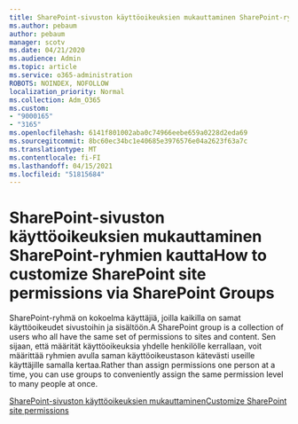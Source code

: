 ```yaml
---
title: SharePoint-sivuston käyttöoikeuksien mukauttaminen SharePoint-ryhmien kautta
ms.author: pebaum
author: pebaum
manager: scotv
ms.date: 04/21/2020
ms.audience: Admin
ms.topic: article
ms.service: o365-administration
ROBOTS: NOINDEX, NOFOLLOW
localization_priority: Normal
ms.collection: Adm_O365
ms.custom:
- "9000165"
- "3165"
ms.openlocfilehash: 6141f801002aba0c74966eebe659a0228d2eda69
ms.sourcegitcommit: 8bc60ec34bc1e40685e3976576e04a2623f63a7c
ms.translationtype: MT
ms.contentlocale: fi-FI
ms.lasthandoff: 04/15/2021
ms.locfileid: "51815684"
---
```

# <a name="how-to-customize-sharepoint-site-permissions-via-sharepoint-groups"></a><span data-ttu-id="2253c-102">SharePoint-sivuston käyttöoikeuksien mukauttaminen SharePoint-ryhmien kautta</span><span class="sxs-lookup"><span data-stu-id="2253c-102">How to customize SharePoint site permissions via SharePoint Groups</span></span> 

<span data-ttu-id="2253c-103">SharePoint-ryhmä on kokoelma käyttäjiä, joilla kaikilla on samat käyttöoikeudet sivustoihin ja sisältöön.</span><span class="sxs-lookup"><span data-stu-id="2253c-103">A SharePoint group is a collection of users who all have the same set of permissions to sites and content.</span></span> <span data-ttu-id="2253c-104">Sen sijaan, että määrität käyttöoikeuksia yhdelle henkilölle kerrallaan, voit määrittää ryhmien avulla saman käyttöoikeustason kätevästi useille käyttäjille samalla kertaa.</span><span class="sxs-lookup"><span data-stu-id="2253c-104">Rather than assign permissions one person at a time, you can use groups to conveniently assign the same permission level to many people at once.</span></span>

[<span data-ttu-id="2253c-105">SharePoint-sivuston käyttöoikeuksien mukauttaminen</span><span class="sxs-lookup"><span data-stu-id="2253c-105">Customize SharePoint site permissions</span></span>](https://docs.microsoft.com/sharepoint/customize-sharepoint-site-permissions)